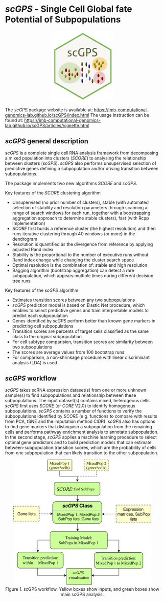 # _scGPS_ - Single Cell Global fate Potential of Subpopulations 
<p align="center">
	<img src="man/figures/scGPSlogo.png" width="200px">
</p>

The _scGPS_ package website is available at: https://imb-computational-genomics-lab.github.io/scGPS/index.html 
The usage instruction can be found at: https://imb-computational-genomics-lab.github.io/scGPS/articles/vignette.html 
## _scGPS_ general description
_scGPS_ is a complete single cell RNA analysis framework from decomposing a mixed population into clusters (_SCORE_) to analysing the relationship between clusters (_scGPS_). _scGPS_ also performs unsupervised selection of predictive genes defining a subpopulation and/or driving transition between subpopulations. 

The package implements two new algorithms _SCORE_ and _scGPS_.

Key features of the _SCORE_ clustering algorithm

- Unsupervised (no prior number of clusters), stable (with automated selection of stability and resolution parameters through scanning a range of search windows for each run, together with a boostrapping aggregation approach to determine stable clusters), fast (with Rcpp implementation)
- _SCORE_ first builds a reference cluster (the highest resolution) and then runs iterative clustering through 40 windows (or more) in the dendrogram
- Resolution is quantified as the divergence from reference by applying adjusted Rand index
- Stability is the proportional to the number of executive runs without Rand index change while changing the cluster search space
- Optimal resolution is the combination of: stable and high resolution
- Bagging algorithm (bootstrap aggregation) can detect a rare subpopulation, which appears multiple times during different decision tree runs 

Key features of the _scGPS_ algorithm

- Estimates transition scores between any two subpopulations
- _scGPS_ prediction model is based on Elastic Net procedure, which enables to select predictive genes and train interpretable models to predict each subpopulation 
- Genes identified by _scGPS_ perform better than known gene markers in predicting cell subpopulations 
- Transition scores are percents of target cells classified as the same class to the original subpopulation 
- For cell subtype comparision, transition scores are similarity between two subpopulations
- The scores are average values from 100 bootstrap runs
- For comparison, a non-shrinkage procedure with linear discriminant analysis (LDA) is used

## _scGPS_ workflow

_scGPS_ takes scRNA expression dataset(s) from one or more unknown sample(s) to find subpopulations and relationship between these subpopulations. The input dataset(s) contains mixed, heterogeous cells. _scGPS_ first uses _SCORE_ (or _CORE_ V2.0) to identify homogenous subpopulations. _scGPS_ contains a number of functions to verify the subpopulations identified by _SCORE_ (e.g. functions to compare with results from PCA, tSNE and the imputation method CIDR). _scGPS_ also has options to find gene markers that distinguish a subpopulation from the remaining cells and performs pathway enrichment analysis to annotate subpopulation. In the second stage, _scGPS_ applies a machine learning procedure to select optimal gene predictors and to build prediction models that can estimate between-subpopulation transition scores, which are the probability of cells from one subpopulation that can likely transition to the other subpopulation.

<p align="center">
	<img src="man/figures/packagePlan.png" width="450px"> <br>
Figure 1. scGPS workflow. Yellow boxes show inputs, and green boxes show main scGPS analysis.  
</p>




